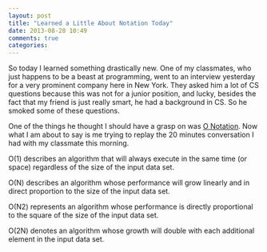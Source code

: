 ```yaml
---
layout: post
title: "Learned a Little About Notation Today"
date: 2013-08-28 10:49
comments: true
categories: 
---
```

So today I learned something drastically new.  One of my classmates, who just happens to be a beast at programming, went to an interview yesterday for a very prominent company here in New York.  They asked him a lot of CS questions because this was not for a junior position, and lucky, besides the fact that my friend is just really smart, he had a background in CS.  So he smoked some of these questions.

One of the things he thought I should have a grasp on was [O Notation](http://en.wikipedia.org/wiki/Big_O_notation).  Now what I am about to say is me trying to replay the 20 minutes conversation I had with my classmate this morning.

O(1) describes an algorithm that will always execute in the same time (or space) regardless of the size of the input data set.

O(N) describes an algorithm whose performance will grow linearly and in direct proportion to the size of the input data set.

O(N2) represents an algorithm whose performance is directly proportional to the square of the size of the input data set.

O(2N) denotes an algorithm whose growth will double with each additional element in the input data set. 